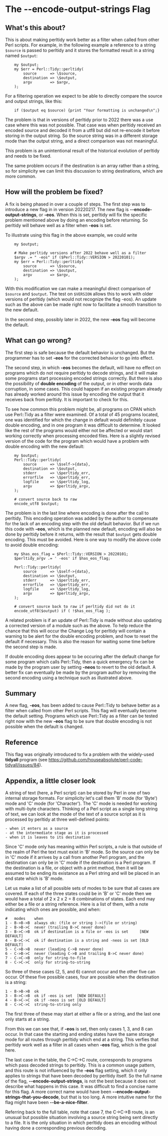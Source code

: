 # The --encode-output-strings Flag

## What's this about?

This is about making perltidy work better as a filter when called from other
Perl scripts.  For example, in the following example a reference to a
string `$source` is passed to perltidy and it stores the formatted result in
a string named `$output`:

```
    my $output;
    my $err = Perl::Tidy::perltidy(
        source      => \$source,
        destination => \$output,
        argv        => $argv,
    );
```

For a filtering operation we expect to be able to directly compare the source and output strings, like this:

```
    if ($output eq $source) {print "Your formatting is unchanged\n";}
```

The problem is that in versions of perltidy prior to 2022 there was a use case
where this was not possible.  That case was when perltidy received an encoded
source and decoded it from a utf8 but did not re-encode it before storing in
the output string.  So the source string was in a different storage mode than
the output string, and a direct comparison was not meaningful.

This problem is an unintentional result of the historical evolution of perltidy and needs to be fixed.

The same problem occurs if the destination is an array rather than a string,
so for simplicity we can limit this discussion to string destinations, which
are more common.

## How will the problem be fixed?

A fix is being phased in over a couple of steps. The first step was to
introduce a new flag in in version 20220217.  The new flag is
**--encode-output-strings**, or **-eos**.  When this is set, perltidy will fix
the specific problem mentioned above by doing an encoding before returning.
So perltidy will behave well as a filter when **-eos** is set.

To illustrate using this flag in the above example, we could write

```
    my $output;

    # Make perltidy versions after 2022 behave well as a filter
    $argv .= " -eos" if ($Perl::Tidy::VERSION > 20220101);
    my $err = Perl::Tidy::perltidy(
        source      => \$source,
        destination => \$output,
        argv        => $argv,
    );
```

With this modification we can make a meaningful direct comparison of `$source` and `$output`. The test on `$VERSION` allows this to work with older versions of perltidy (which would not recognize the flag -eos).  An update such as the above can be made right now to facilitate a smooth transition to the new default.

In the second step, possibly later in 2022, the new **-eos** flag will become the default.

## What can go wrong?

The first step is safe because the default behavior is unchanged.  But the programmer has to set **-eos** for the corrected behavior to go into effect.

The second step, in which **-eos** becomes the default, will have no effect on programs which do not require perltidy to decode strings, and it will make some programs start processing encoded strings correctly.  But there is also the possibility of  **double encoding** of the output, or in other words data corruption, in some cases.  This could happen if an existing program already has already worked around this issue by encoding the output that it receives back from perltidy.  It is important to check for this.

To see how common this problem might be, all programs on CPAN which use Perl::Tidy as a filter were examined.  Of a total of 45 programs located, one was identified for which the change in default would definitely cause double encoding, and in one program it was difficult to determine.  It looked like the rest of the programs would either not be affected or would start working correctly when processing encoded files.  Here is a slightly revised version of the code for the program which would have a problem with double encoding with the new default:

```
    my $output;
    Perl::Tidy::perltidy(
        source      => \$self->{data},
        destination => \$output,
        stderr      => \$perltidy_err,
        errorfile   => \$perltidy_err,
        logfile     => \$perltidy_log,
        argv        => $perltidy_argv,
    );

    # convert source back to raw
    encode_utf8 $output;
```

The problem is in the last line where encoding is done after the call to perltidy.  This
encoding operation was added by the author to compensate for the lack of an
encoding step with the old default behavior.  But if we run this code with
**-eos**, which is the planned new default, encoding will also be done by perltidy before
it returns, with the result that `$output` gets double encoding.  This must be avoided. Here
is one way to modify the above code to avoid double encoding:

```
    my $has_eos_flag = $Perl::Tidy::VERSION > 20220101;
    $perltidy_argv .= ' -eos' if $has_eos_flag;

    Perl::Tidy::perltidy(
        source      => \$self->{data},
        destination => \$output,
        stderr      => \$perltidy_err,
        errorfile   => \$perltidy_err,
        logfile     => \$perltidy_log,
        argv        => $perltidy_argv,
    );

    # convert source back to raw if perltidy did not do it
    encode_utf8($output) if ( !$has_eos_flag );
```

A related problem is if an update of Perl::Tidy is made without also updating
a corrected version of a module such as the above.  To help reduce the chance
that this will occur the Change Log for perltidy will contain a warning to be
alert for the double encoding problem, and how to reset the default if
necessary.  This is also the reason for waiting some time before the second step is made.

If double encoding does appear to be occuring after the default change for some program which calls Perl::Tidy, then a quick emergency fix can be made by the program user by setting **-neos** to revert to the old default.  A better fix can eventually be made by the program author by removing the second encoding using a technique such as illustrated above.

## Summary

A new flag, **-eos**, has been added to cause Perl::Tidy to behave better as a
filter when called from other Perl scripts.  This flag will eventually become
the default setting.  Programs which use Perl::Tidy as a
filter can be tested right now with the new **-eos** flag to be sure that double
encoding is not possible when the default is changed.

## Reference

This flag was originally introduced to fix a problem with the widely-used **tidyall** program (see https://github.com/houseabsolute/perl-code-tidyall/issues/84).

## Appendix, a little closer look

A string of text (here, a Perl script) can be stored by Perl in one of two
internal storage formats.  For simplicity let's call them 'B' mode (for
'Byte') mode and 'C' mode (for 'Character').  The 'C' mode is needed for
working with multi-byte characters.  Thinking of a Perl script as a single
long string of text, we can look at the mode of the text of a source script as
it is processed by perltidy at three well-defined points:

    - when it enters as a source
    - at the intermediate stage as it is processed
    - when it is leaves to its destination

Since 'C' mode only has meaning within Perl scripts, a rule is that outside of
the realm of Perl the text must exist in 'B' mode.  So the source can only be
in 'C' mode if it arrives by a call from another Perl program, and the
destination can only be in 'C' mode if the destination is a Perl program. If
the destination is a file, or object with a print method, then it will be
assumed to be ending its existance as a Perl string and will be placed in an
end state which is 'B' mode.

Let us make a list of all possible sets of modes to be sure that all cases are
covered.  If each of the three states could be in 'B' or 'C' mode then we
would have a total of 2 x 2 x 2 = 8 combinations of states.  Each end may
either be a file or a string reference. Here is a list of them, with a note
indicating which ones are possible, and when:

    #   modes    when
    1 - B->B->B  always ok: (file or string )->(file or string)
    2 - B->B->C  never (trailing B->C never done)
    3 - B->C->B  ok if destination is a file or -eos is set     [NEW DEFAULT]
    4 - B->C->C  ok if destination is a string and -neos is set [OLD DEFAULT]
    5 - C->B->B  never (leading C->B never done)
    6 - C->B->C  never (leading C->B and trailing B->C never done)
    7 - C->C->B  only for string-to-file
    8 - C->C->C  only for string-to-string

So three of these cases (2, 5, and 6) cannot occur and the other five can
occur.  Of these five possible cases, four are possible when the
destination is a string:

    1 - B->B->B  ok
    3 - B->C->B  ok if -eos is set  [NEW DEFAULt]
    4 - B->C->C  ok if -neos is set [OLD DEFAULT]
    8 - C->C->C  string-to-string only

The first three of these may start at either a file or a string, and the last one only starts at a string.

From this we can see that, if **-eos** is set, then only cases 1, 3, and 8 can occur.  In that case the starting and ending states have the same storage mode for all routes through perltidy which end at a string.  This verfies that perltidy work well as a filter in all cases when **-eos** flag, which is the goal here.

The last case in the table, the C->C->C route, corresponds to programs which pass decoded strings to perltidy. This is a common usage pattern, and this route is not influenced by the **-eos** flag setting, which it only applies to strings that have been decoded by perltidy itself.  So the full name of the flag, **--encode-output-strings**, is not the best because it does not describe what happens in this case.  It was difficult to find a concise name for this flag.  A more correct name would have been **--encode-output-strings-that-you-decode**, but that is too
long.  A more intuitive name for the flag might have been **--be-a-nice-filter**.

Referring back to the full table, note that case 7, the C->C->B route, is an
unusual but possible situation involving a source string being sent directly
to a file.  It is the only situation in which perltidy does an encoding
without having done a corresponding previous decoding.
